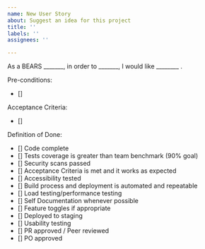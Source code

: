 ```yaml
---
name: New User Story
about: Suggest an idea for this project
title: ''
labels: ''
assignees: ''

---
```


As a BEARS _______, in order to _______, I would like ________ .

Pre-conditions:
- []

Acceptance Criteria:
- []

Definition of Done:
- [] Code complete
- []  Tests coverage is greater than team benchmark (90% goal)
- []  Security scans passed
- []  Acceptance Criteria is met and it works as expected
- []  Accessibility tested
- []  Build process and deployment is automated and repeatable
- []  Load testing/performance testing
- []  Self Documentation whenever possible
- []  Feature toggles if appropriate
- []  Deployed to staging
- []  Usability testing
- []  PR approved / Peer reviewed
- []  PO approved
